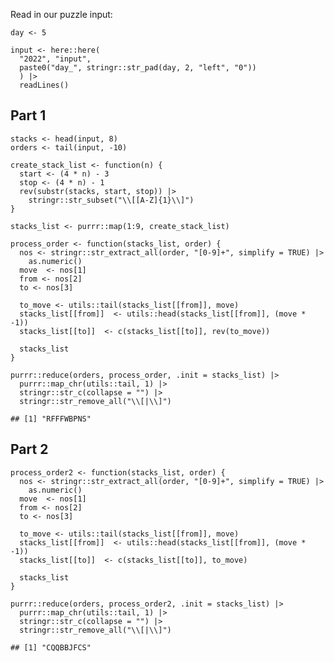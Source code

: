 Read in our puzzle input:

    day <- 5

    input <- here::here(
      "2022", "input",
      paste0("day_", stringr::str_pad(day, 2, "left", "0"))
      ) |>
      readLines()

## Part 1

    stacks <- head(input, 8)
    orders <- tail(input, -10)

    create_stack_list <- function(n) {
      start <- (4 * n) - 3
      stop <- (4 * n) - 1
      rev(substr(stacks, start, stop)) |>
        stringr::str_subset("\\[[A-Z]{1}\\]")
    }

    stacks_list <- purrr::map(1:9, create_stack_list)

    process_order <- function(stacks_list, order) {
      nos <- stringr::str_extract_all(order, "[0-9]+", simplify = TRUE) |>
        as.numeric()
      move  <- nos[1]
      from <- nos[2]
      to <- nos[3]
      
      to_move <- utils::tail(stacks_list[[from]], move)
      stacks_list[[from]]  <- utils::head(stacks_list[[from]], (move * -1))
      stacks_list[[to]]  <- c(stacks_list[[to]], rev(to_move))

      stacks_list
    }

    purrr::reduce(orders, process_order, .init = stacks_list) |>
      purrr::map_chr(utils::tail, 1) |>
      stringr::str_c(collapse = "") |>
      stringr::str_remove_all("\\[|\\]")

    ## [1] "RFFFWBPNS"

## Part 2

    process_order2 <- function(stacks_list, order) {
      nos <- stringr::str_extract_all(order, "[0-9]+", simplify = TRUE) |>
        as.numeric()
      move  <- nos[1]
      from <- nos[2]
      to <- nos[3]
      
      to_move <- utils::tail(stacks_list[[from]], move)
      stacks_list[[from]]  <- utils::head(stacks_list[[from]], (move * -1))
      stacks_list[[to]]  <- c(stacks_list[[to]], to_move)

      stacks_list
    }

    purrr::reduce(orders, process_order2, .init = stacks_list) |>
      purrr::map_chr(utils::tail, 1) |>
      stringr::str_c(collapse = "") |>
      stringr::str_remove_all("\\[|\\]")

    ## [1] "CQQBBJFCS"
